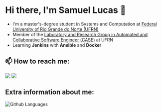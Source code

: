 <h1>Hi there, I'm Samuel Lucas 👋</h1>

 * I'm a master's-degree student in Systems and Computation at [Federal University of Rio Grande do Norte (UFRN)](https://www.ufrn.br/)
 * Member of the [Laboratory and Research Group in Automated and Collaborative Software Engineer (CASE)](http://caseufrn.github.io/) at UFRN
 * Learning **Jenkins** with **Ansible** and **Docker**

## 📫 How to reach me:

<span>
<img src="https://img.icons8.com/bubbles/100/000000/linkedin.png"/>
<img src="https://img.icons8.com/bubbles/100/000000/email.png"/>
</span>

## Extra information about me:
![Github Languages](https://github-readme-stats.vercel.app/api/top-langs/?username=samuellucas97&layout=compact)

